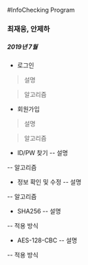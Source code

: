 #InfoChecking Program

### 최재웅, 안제하

##### 2019년 7월

- 로그인
> 설명

> 알고리즘

- 회원가입
> 설명

> 알고리즘

- ID/PW 찾기
-- 설명

-- 알고리즘

- 정보 확인 및 수정
-- 설명

-- 알고리즘

- SHA256
-- 설명

-- 적용 방식

- AES-128-CBC
-- 설명

-- 적용 방식

